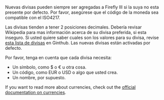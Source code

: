 Nuevas divisas pueden siempre ser agregadas a Firefly III si la suya no esta presente por defecto. Por favor, asegúrese que el código de la moneda sea compatible con el ISO4217.

Las divisas tienden a tener 2 posiciones decimales. Debería revisar Wikipedia para mas información acerca de su divisa preferida, si esta inseguro. Si usted quiere saber cuales son los valores para su divisa, revise [esta lista de divisas](https://github.com/xsolla/currency-format/blob/master/currency-format.json) en Ginthub. Las nuevas divisas están activadas por defecto.

Por favor, tenga en cuenta que cada divisa necesita:

- Un símbolo, como $ o € u otra cosa.
- Un código, como EUR o USD o algo que usted crea.
- Un nombre, por supuesto.

If you want to read more about currencies, check out the [official documentation on currencies](https://docs.firefly-iii.org/concepts/currencies).